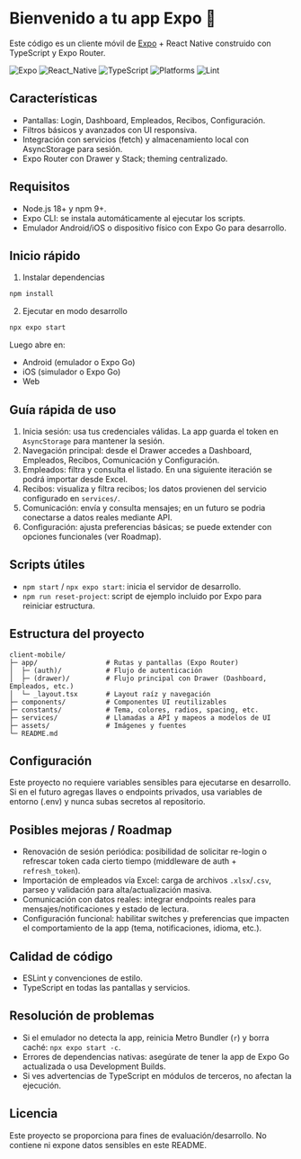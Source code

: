 # Bienvenido a tu app Expo 👋

Este código es un cliente móvil de [Expo](https://expo.dev) + React Native construido con TypeScript y Expo Router.

<!-- Badges -->

![Expo](https://img.shields.io/badge/Expo-51%2B-000000?logo=expo&logoColor=white)
![React_Native](https://img.shields.io/badge/React%20Native-0.7x-61DAFB?logo=react&logoColor=000)
![TypeScript](https://img.shields.io/badge/TypeScript-5.x-3178C6?logo=typescript&logoColor=white)
![Platforms](https://img.shields.io/badge/Platforms-Android%20%7C%20iOS%20%7C%20Web-8A2BE2)
![Lint](https://img.shields.io/badge/Lint-ESLint-4B32C3?logo=eslint&logoColor=white)

## Características

- Pantallas: Login, Dashboard, Empleados, Recibos, Configuración.
- Filtros básicos y avanzados con UI responsiva.
- Integración con servicios (fetch) y almacenamiento local con AsyncStorage para sesión.
- Expo Router con Drawer y Stack; theming centralizado.

## Requisitos

- Node.js 18+ y npm 9+.
- Expo CLI: se instala automáticamente al ejecutar los scripts.
- Emulador Android/iOS o dispositivo físico con Expo Go para desarrollo.

## Inicio rápido

1. Instalar dependencias

```bash
npm install
```

2. Ejecutar en modo desarrollo

```bash
npx expo start
```

Luego abre en:

- Android (emulador o Expo Go)
- iOS (simulador o Expo Go)
- Web

## Guía rápida de uso

1. Inicia sesión: usa tus credenciales válidas. La app guarda el token en `AsyncStorage` para mantener la sesión.
2. Navegación principal: desde el Drawer accedes a Dashboard, Empleados, Recibos, Comunicación y Configuración.
3. Empleados: filtra y consulta el listado. En una siguiente iteración se podrá importar desde Excel.
4. Recibos: visualiza y filtra recibos; los datos provienen del servicio configurado en `services/`.
5. Comunicación: envía y consulta mensajes; en un futuro se podria conectarse a datos reales mediante API.
6. Configuración: ajusta preferencias básicas; se puede extender con opciones funcionales (ver Roadmap).

## Scripts útiles

- `npm start` / `npx expo start`: inicia el servidor de desarrollo.
- `npm run reset-project`: script de ejemplo incluido por Expo para reiniciar estructura.

## Estructura del proyecto

```
client-mobile/
├─ app/                 # Rutas y pantallas (Expo Router)
│  ├─ (auth)/           # Flujo de autenticación
│  ├─ (drawer)/         # Flujo principal con Drawer (Dashboard, Empleados, etc.)
│  └─ _layout.tsx       # Layout raíz y navegación
├─ components/          # Componentes UI reutilizables
├─ constants/           # Tema, colores, radios, spacing, etc.
├─ services/            # Llamadas a API y mapeos a modelos de UI
├─ assets/              # Imágenes y fuentes
└─ README.md
```

## Configuración

Este proyecto no requiere variables sensibles para ejecutarse en desarrollo. Si en el futuro agregas llaves o endpoints privados, usa variables de entorno (.env) y nunca subas secretos al repositorio.

## Posibles mejoras / Roadmap

- Renovación de sesión periódica: posibilidad de solicitar re-login o refrescar token cada cierto tiempo (middleware de auth + `refresh_token`).
- Importación de empleados vía Excel: carga de archivos `.xlsx`/`.csv`, parseo y validación para alta/actualización masiva.
- Comunicación con datos reales: integrar endpoints reales para mensajes/notificaciones y estado de lectura.
- Configuración funcional: habilitar switches y preferencias que impacten el comportamiento de la app (tema, notificaciones, idioma, etc.).

## Calidad de código

- ESLint y convenciones de estilo.
- TypeScript en todas las pantallas y servicios.

## Resolución de problemas

- Si el emulador no detecta la app, reinicia Metro Bundler (`r`) y borra caché: `npx expo start -c`.
- Errores de dependencias nativas: asegúrate de tener la app de Expo Go actualizada o usa Development Builds.
- Si ves advertencias de TypeScript en módulos de terceros, no afectan la ejecución.

## Licencia

Este proyecto se proporciona para fines de evaluación/desarrollo. No contiene ni expone datos sensibles en este README.
